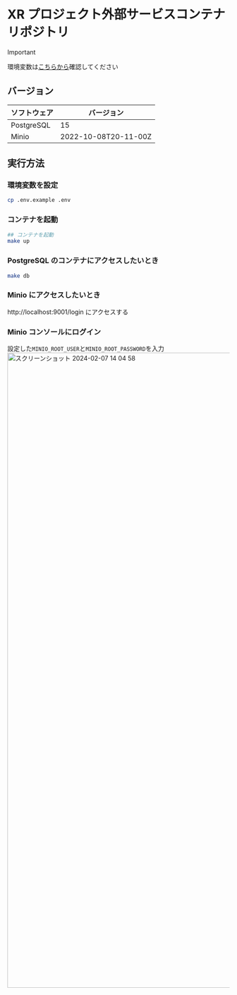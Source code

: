 # XR プロジェクト外部サービスコンテナリポジトリ

> [!IMPORTANT]
> 環境変数は[こちらから](https://kjlb.esa.io/posts/5186)確認してください



## バージョン

| ソフトウェア | バージョン           |
| ------------ | -------------------- |
| PostgreSQL   | 15                   |
| Minio        | 2022-10-08T20-11-00Z |

## 実行方法

### 環境変数を設定

```bash
cp .env.example .env
```

### コンテナを起動

```bash
## コンテナを起動
make up
```

### PostgreSQL のコンテナにアクセスしたいとき

```bash
make db
```

### Minio にアクセスしたいとき

http://localhost:9001/login にアクセスする

### Minio コンソールにログイン

設定した`MINIO_ROOT_USER`と`MINIO_ROOT_PASSWORD`を入力
<img width="1440" alt="スクリーンショット 2024-02-07 14 04 58" src="https://github.com/kajiLabTeam/xr-project-backend/assets/89134459/82ee64d2-9877-4573-acfe-8408ffa16907">

